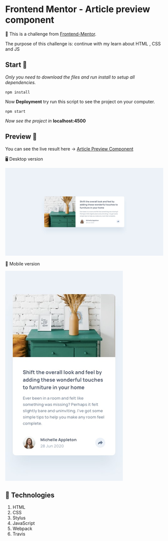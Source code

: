 # Frontend Mentor - Article preview component

:memo: This is a challenge from [Frontend-Mentor](https://www.frontendmentor.io/challenges/).

  The purpose of this challenge is: continue with my learn about HTML , CSS and JS

## Start 🚀

_Only you need to download the files and run install to setup all dependencies._

```
npm install
```

Now **Deployment** try run this script to see the project on your computer.

```
npm start
```
_Now see the project in_ **localhost:4500**

## Preview :art:

You can see the live result here → [Article Preview Component](https://krlosaren.github.io/article-preview-component/)

🖥 Desktop version

![](./src/assets/design/desktop-design.jpg)

📱 Mobile version

![](./src/assets/design/mobile-design.jpg)

## :pill: Technologies
1. HTML
2. CSS
3. Stylus
4. JavaScript
4. Webpack
5. Travis
